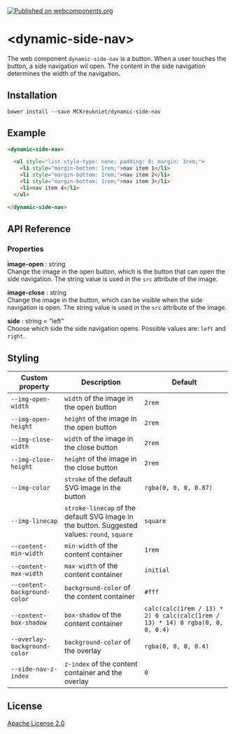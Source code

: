 [![Published on webcomponents.org](https://img.shields.io/badge/webcomponents.org-published-blue.svg)](https://www.webcomponents.org/element/MCKreukniet/dynamic-side-nav)

# \<dynamic-side-nav\>

The web component `dynamic-side-nav` is a button. When a user touches the button, a side navigation wil open. The content in the side navigation determines the width of the navigation.

## Installation

```
bower install --save MCKreukniet/dynamic-side-nav
```

## Example

<!--
```
<custom-element-demo>
  <template>
    <link rel="import" href="dynamic-side-nav.html">
    <style>
      dynamic-side-nav {
        height: 21rem;
      }
    </style>
    <next-code-block></next-code-block>
  </template>
</custom-element-demo>
```
-->
```html
<dynamic-side-nav>

  <ul style="list-style-type: none; padding: 0; margin: 3rem;">
    <li style="margin-bottom: 1rem;">nav item 1</li>
    <li style="margin-bottom: 1rem;">nav item 2</li>
    <li style="margin-bottom: 1rem;">nav item 3</li>
    <li>nav item 4</li>
  </ul>

</dynamic-side-nav>
```

## API Reference
### Properties
**image-open** : string  
Change the image in the open button, which is the button that can open the side navigation. The string value is used in the `src` attribute of the image.

**image-close** : string  
Change the image in the button, which can be visible when the side navigation is open. The string value is used in the `src` attribute of the image.

**side** : string = "left"  
Choose which side the side navigation opens. Possible values are: `left` and `right`.

## Styling

| Custom property              | Description | Default |
| ---------------------------- | ----------- | ------- |
| `--img-open-width`           | `width` of the image in the open button | `2rem` |
| `--img-open-height`          | `height` of the image in the open button | `2rem` |
| `--img-close-width`          | `width` of the image in the close button | `2rem` |
| `--img-close-height`         | `height` of the image in the close button | `2rem` |
| `--img-color`                | `stroke` of the default SVG image in the button | `rgba(0, 0, 0, 0.87)` |
| `--img-linecap`              | `stroke-linecap` of the default SVG image in the button. Suggested values: `round`, `square` | `square` |
| `--content-min-width`        | `min-width` of the content container | `1rem` |
| `--content-max-width`        | `max-width` of the content container | `initial` |
| `--content-background-color` | `background-color` of the content container | `#fff` |
| `--content-box-shadow`       | `box-shadow` of the content container | `calc(calc(1rem / 13) * 2) 0 calc(calc(1rem / 13) * 14) 0 rgba(0, 0, 0, 0.4)` |
| `--overlay-background-color` | `background-color` of the overlay | `rgba(0, 0, 0, 0.4)` |
| `--side-nav-z-index`         | `z-index` of the content container and the overlay | `0` |

## License

[Apache License 2.0](https://github.com/MCKreukniet/dynamic-side-nav/blob/master/LICENSE.md)
